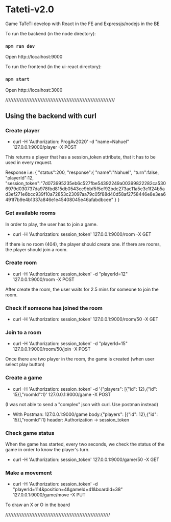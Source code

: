 # Tateti-v2.0
Game TaTeTi develop with React in the FE and Expressjs/nodejs in the BE

To run the backend (in the node directory):

### `npm run dev`

Open http://localhost:9000

To run the frontend (in the ui-react directory):

### `npm start`

Open http://localhost:3000

////////////////////////////////////////////////////////////////////

## Using the backend with curl

### Create player
  
  - curl -H 'Authorization: ProgAv2020' -d "name=Nahuel" 127.0.0.1:9000/player -X POST
  
  This returns a player that has a session_token attribute, that it has to be used in every request.
  
  Response i.e:
  {
      "status":200,
      "response":{
            "name":"Nahuel",
            "turn":false,
            "playerId":12,        
   "session_token":"7d073995235eb6c527fbe54392249a00399822282ca5306979d030737da978fbd815db0543ce9bbf5f5ef92bdc273ac11a5e3c1f24b5ad3ef271e6bcc939f10a72853c23097aa79c05f88d40d58af2758446e8e3ea6491f7b9e4b1337a846e1e45408045e46afabdbcee"
            }
      }

### Get available rooms

In order to play, the user has to join a game.

  - curl -H 'Authorization: session_token' 127.0.0.1:9000/room -X GET
  
If there is no room (404), the player should create one.
If there are rooms, the player should join a room.

### Create room

  - curl -H 'Authorization: session_token' -d "playerId=12" 127.0.0.1:9000/room -X POST
  
After create the room, the user waits for 2.5 mins for someone to join the room.

### Check if someone has joined the room

  - curl -H 'Authorization: session_token' 127.0.0.1:9000/room/50 -X GET
  
### Join to a room

  - curl -H 'Authorization: session_token' -d "playerId=15" 127.0.0.1:9000/room/50/join -X POST

Once there are two player in the room, the game is created (when user select play button)

### Create a game

  - curl -H 'Authorization: session_token' -d '{"players": [{"id": 12},{"id": 15}],"roomId":1}' 127.0.0.1:9000/game -X POST
  
  (I was not able to send a "complex" json with curl. Use postman instead)
  
  - With Postman: 127.0.0.1:9000/game  body:{"players": [{"id": 12},{"id": 15}],"roomId":1} header: Authorization -> session_token

### Check game status

When the game has started, every two seconds, we check the status of the game in order to know the player's turn.

  - curl -H 'Authorization: session_token' 127.0.0.1:9000/game/50 -X GET

### Make a movement

  - curl -H 'Authorization: session_token' -d "playerId=114&position=4&gameId=41&boardId=38"  127.0.0.1:9000/game/move -X PUT
  
To draw an X or O in the board

/////////////////////////////////////////////////////////////////

